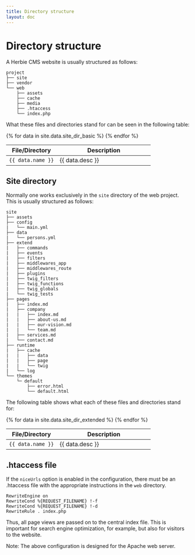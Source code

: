 ```yaml
---
title: Directory structure
layout: doc
---
```


# Directory structure

A Herbie CMS website is usually structured as follows:

    project
    ├── site
    ├── vendor
    └── web
        ├── assets
        ├── cache
        ├── media
        ├── .htaccess
        └── index.php


What these files and directories stand for can be seen in the following table:

<table class="pure-table pure-table-horizontal" width="100%">
    <thead>
        <tr>
            <th width="35%">File/Directory</th>
            <th width="65%">Description</th>
        </tr>
    </thead>
    <tbody>
    {% for data in site.data.site_dir_basic %}
        <tr>
            <td><code>{{ data.name }}</code></td>
            <td>{{ data.desc }}</td>
        </tr>
    {% endfor %}
    </tbody>
</table>


## Site directory

Normally one works exclusively in the `site` directory of the web project.
This is usually structured as follows:

    site
    ├── assets
    ├── config
    |   └── main.yml
    ├── data
    |   └── persons.yml
    ├── extend
    |   ├── commands
    |   ├── events
    |   ├── filters
    |   ├── middlewares_app
    |   ├── middlewares_route
    |   ├── plugins
    |   ├── twig_filters
    |   ├── twig_functions
    |   ├── twig_globals
    |   └── twig_tests
    ├── pages
    |   ├── index.md
    |   ├── company
    |   |   ├── index.md
    |   |   ├── about-us.md
    |   |   ├── our-vision.md
    |   |   └── team.md
    |   ├── services.md
    |   └── contact.md
    ├── runtime
    |   ├── cache
    |   |   ├── data
    |   |   ├── page
    |   |   └── twig
    |   └── log
    └── themes
        └─ default
            ├── error.html
            └── default.html


The following table shows what each of these files and directories stand for:

<table class="pure-table pure-table-horizontal" width="100%">
    <thead>
        <tr>
            <th width="35%">File/Directory</th>
            <th width="65%">Description</th>
        </tr>
    </thead>
    <tbody>
    {% for data in site.data.site_dir_extended %}
        <tr>
            <td><code>{{ data.name }}</code></td>
            <td>{{ data.desc }}</td>
        </tr>
    {% endfor %}
    </tbody>
</table>


## .htaccess file

If the `niceUrls` option is enabled in the configuration, there must be an .htaccess file with the appropriate instructions in the `web` directory.

    RewriteEngine on
    RewriteCond %{REQUEST_FILENAME} !-f
    RewriteCond %{REQUEST_FILENAME} !-d
    RewriteRule . index.php

Thus, all page views are passed on to the central index file.
This is important for search engine optimization, for example, but also for visitors to the website.

Note: The above configuration is designed for the Apache web server.
